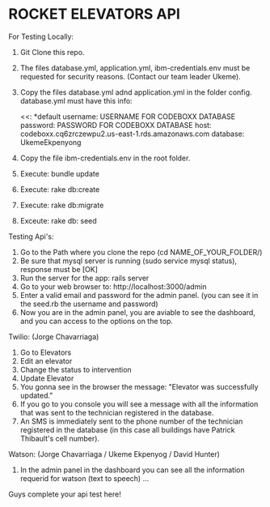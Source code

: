 # ROCKET ELEVATORS API

For Testing Locally:

1. Git Clone this repo.
2. The files database.yml, application.yml, ibm-credentials.env must be requested for security reasons. (Contact our team leader Ukeme).
3. Copy the files database.yml adnd application.yml in the folder config. 
   database.yml must have this info:
   
   <<: *default
  username: USERNAME FOR CODEBOXX DATABASE
  password: PASSWORD FOR CODEBOXX DATABASE
  host: codeboxx.cq6zrczewpu2.us-east-1.rds.amazonaws.com
  database: UkemeEkpenyong
  
4. Copy the file ibm-credentials.env in the root folder.
5. Execute: bundle update
6. Execute: rake db:create
7. Execute: rake db:migrate
8. Exceute: rake db: seed

Testing Api's: 

1. Go to the Path where you clone the repo (cd NAME_OF_YOUR_FOLDER/)
2. Be sure that mysql server is running (sudo service mysql status), response must be [OK]
3. Run the server for the app: rails server
4. Go to your web browser to: http://localhost:3000/admin
3. Enter a valid email and password for the admin panel. (you can see it in the seed.rb the username and password)
4. Now you are in the admin panel, you are aviable to see the dashboard, and you can access to the options on the top.


Twilio: (Jorge Chavarriaga)
1. Go to Elevators 
2. Edit an elevator
3. Change the status to intervention
4. Update Elevator
5. You gonna see in the browser the message: "Elevator was successfully updated."
6. If you go to you console you will see a message with all the information that was sent to the technician registered in the database.
7. An SMS is immediately sent to the phone number of the technician registered in the database (in this case all buildings have Patrick Thibault's cell number).

Watson: (Jorge Chavarriaga / Ukeme Ekpenyog / David Hunter)
1. In the admin panel in the dashboard you can see all the information requerid for watson (text to speech)
...


Guys complete your api test here!


